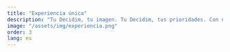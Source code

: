```yaml
---
title: "Experiencia única"
description: "Tu Decidim, tu imagen. Tu Decidim, tus prioridades. Con nuestra metodología Agile participarán en la evolución del proyecto."
image: "/assets/img/experiencia.png"
order: 3
lang: es
---
```

